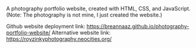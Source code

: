A photography portfolio website, created with HTML, CSS, and JavaScript.  
(Note: The photography is not mine, I just created the website.)

Github website deployment link: https://breannaaz.github.io/photography-portfolio-website/
Alternative website link: https://royzinkyphotography.neocities.org/
